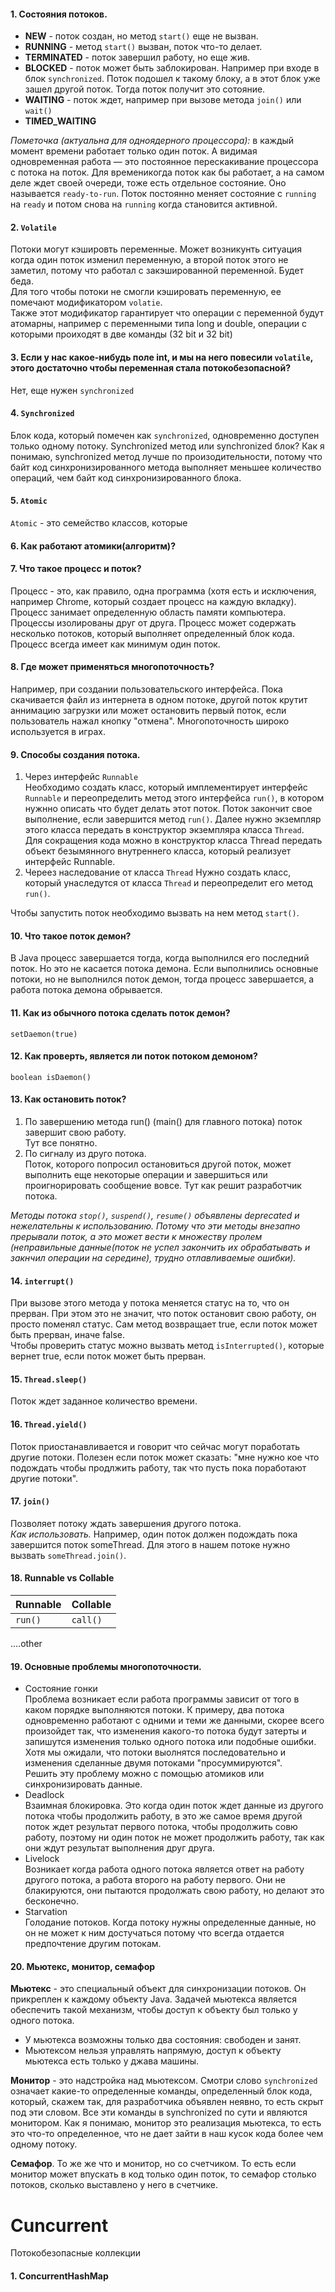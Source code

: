 #### 1. Состояния потоков.
*  __NEW__ - поток создан, но метод `start()` еще не вызван.
*  __RUNNING__ - метод `start()` вызван, поток что-то делает.
*  __TERMINATED__ - поток завершил работу, но еще жив.
*  __BLOCKED__ - поток может быть заблокирован. Например при входе в блок `synchronized`. Поток подошел к такому блоку, а в этот блок уже зашел другой поток. Тогда поток получит это сотояние.
*  __WAITING__ - поток ждет, например при вызове метода `join()` или `wait()`
*  __TIMED_WAITING__ 

_Пометочка (актуальна для одноядерного процессора):_ в каждый момент времени работает только один поток. А видимая одновременная работа —  это постоянное перескакивание процессора с потока на поток. Для временикогда поток 
как бы работает, а на самом деле ждет своей очереди, тоже есть отдельное состояние. Оно называется `ready-to-run`. Поток постоянно меняет состояние с `running` на `ready` и 
потом снова на `running` когда становится активной.

#### 2. `Volatile`
Потоки могут кэшировть переменные. Может возникунть ситуация когда один поток изменил переменную, а второй поток этого не заметил, потому что работал с закэшированной переменной. Будет беда.  
Для того чтобы потоки не смогли кэшировать переменную, ее помечают модификатором `volatie`.   
Также этот модификатор гарантирует что операции с переменной будут атомарны, например с переменными типа long и double, операции с которыми проиходят в две команды (32 bit и 32 bit)

#### 3. Если у нас какое-нибудь поле int, и мы на него повесили `volatile`, этого достаточно чтобы переменная стала потокобезопасной?
Нет, еще нужен `synchronized`

#### 4. `Synchronized`
Блок кода, который помечен как `synchronized`, одновременно доступен только одному потоку.
Synchronized метод или synchronized блок? Как я понимаю, synchronized метод лучше по произодительности, потому что байт код синхронизированного метода выполняет меньшее количество операций, чем байт код синхронизированного блока.

#### 5. `Atomic`
`Atomic` - это семейство классов, которые  

#### 6. Как работают атомики(алгоритм)?
#### 7.  Что такое процесс и поток?
Процесс - это, как правило, одна программа (хотя есть и исключения, например Chrome, который создает процесс на каждую вкладку). Процесс занимает определенную область памяти компьютера. Процессы изолированы друг от друга. Процесс может содержать несколько потоков, который выполняет определенный блок кода. Процесс всегда имеет как минимум один поток.

#### 8. Где может применяться многопоточность? 
Например, при создании пользовательского интерфейса. Пока скачивается файл из интернета в одном потоке, другой поток крутит аннимацию загрузки или может остановить первый поток, если пользователь нажал кнопку "отмена". Многопоточность широко используется в играх.

#### 9. Способы создания потока. 
1. Через интерфейс `Runnable`   
Необходимо создать класс, который имплементирует интерфейс `Runnable` и переопределить метод этого интерфейса `run()`, в котором нужнно описать что будет делать этот поток. Поток закончит свое выполнение, если завершится метод `run()`. Далее нужно экземпляр этого класса передать в конструктор экземпляра класса `Thread`.   
Для сокращения кода можно в конструктор класса Thread передать объект безымянного внутреннего класса, который реализует интерфейс Runnable.   
2. Череез наследование от класса `Thread`
Нужно создать класс, который унаследутся от класса `Thread` и переопределит его метод `run()`.   



Чтобы запустить поток необходимо вызвать на нем метод `start()`.

#### 10. Что такое поток демон?
В Java процесс завершается тогда, когда выполнился его последний поток. Но это не касается потока демона. Если выполнились основные потоки, но не выполнился поток демон, тогда процесс завершается, а работа потока демона обрывается. 

#### 11. Как из обычного потока сделать поток демон? 
`setDaemon(true)`

#### 12. Как проверть, является ли  поток потоком демоном? 
`boolean isDaemon()`

#### 13. Как остановить поток? 
1. По завершению метода run() (main() для главного потока) поток завершит свою работу.   
Тут все понятно.
2. По сигналу из друго потока.   
Поток, которого попросил остановиться другой поток, может выполнить еще некоторые операции и завершиться или проигнорировать сообщение вовсе. Тут как решит разработчик потока. 

_Методы потока `stop()`, `suspend()`, `resume()` объявлены deprecated и нежелательны к использованию. Потому что эти методы внезапно прерывали поток, а это может вести к множеству пролем (неправильные данные(поток не успел закончить их обрабатывать и закнчил операции на середине), трудно отлавливаемые ошибки)._

#### 14. `interrupt()`
При вызове этого метода у потока меняется статус на то, что он прерван. При этом это не значит, что поток остановит свою работу, он просто поменял статус. Сам метод возвращает true, если поток может быть прерван, иначе false.   
Чтобы проверить статус можно вызвать метод `isInterrupted()`, которые вернет true, если поток может быть прерван.

#### 15. `Thread.sleep()`
Поток ждет заданное количество времени.

#### 16. `Thread.yield()`
Поток приостанавливается и говорит что сейчас могут поработать другие потоки.
Полезен если поток может сказать: "мне нужно кое что подождать чтобы продлжить работу, так что пусть пока поработают другие потоки".

#### 17. `join()`
Позволяет потоку ждать завершения другого потока.   
_Как использовать._ Например, один поток должен подождать пока завершится поток someThread. Для этого в нашем потоке нужно вызвать `someThread.join()`.

#### 18. Runnable vs Collable
| Runnable | Collable |
| --- | --- | 
| `run()` | `call()` |
....other

#### 19. Основные проблемы многопоточности.
* Состояние гонки   
Проблема возникает если работа программы зависит от того в каком порядке выполняются потоки. К примеру, два потока одновременно работают с одними и теми же данными, скорее всего произойдет так, что изменения какого-то потока будут затерты и запишутся изменения только одного потока или подобные ошибки. Хотя мы ожидали, что потоки выолнятся последовательно и изменения сделанные двумя потоками "просуммируются".   
Решить эту проблему можно с  помощью атомиков или синхронизировать данные.
* Deadlock   
Взаимная блокировка. Это когда один поток ждет данные из другого потока чтобы продолжить работу, в это же самое время другой поток ждет результат первого потока, чтобы продолжить совю работу, поэтому ни один поток не может продолжить работу, так как они ждут результат выполнения друг друга.
* Livelock   
Возникает когда работа одного потока является ответ на работу другого потока, а работа второго на работу первого. Они не блакируются, они пытаются продолжать свою работу, но делают это бесконечно.
* Starvation   
Голодание потоков. Когда потоку нужны определенные данные, но он не может к ним достучаться потому что всегда отдается предпочтение другим потокам.

#### 20. Мьютекс, монитор, семафор
__Мьютекс__ - это специальный объект для синхронизации потоков. Он прикреплен к каждому объекту Java. Задачей мьютекса является обеспечить такой механизм, чтобы доступ к объекту был только у одного потока. 
* У мьютекса возможны только два состояния: свободен и занят.
* Мьютексом нельзя управлять напрямую, доступ к объекту мьютекса есть только у джава машины.   



__Монитор__ - это надстройка над мьютексом. Смотри слово `synchronized` означает какие-то определенные команды, определенный блок кода, который, скажем так, для разработчика объявлен неявно, то есть скрыт под эти словом. Все эти команды в synchronized по сути и являются монитором. Как я понимаю, монитор это реализация мьютекса, то есть это что-то определенное, что не дает зайти в наш кусок кода более чем одному потоку.   



__Семафор__. То же же что и монитор, но со счетчиком. То есть если монитор может впускать в код только один поток, то семафор столько потоков, сколько выставлено у него в счетчике.   

# Cuncurrent
Потокобезопасные коллекции

#### 1. ConcurrentHashMap 

